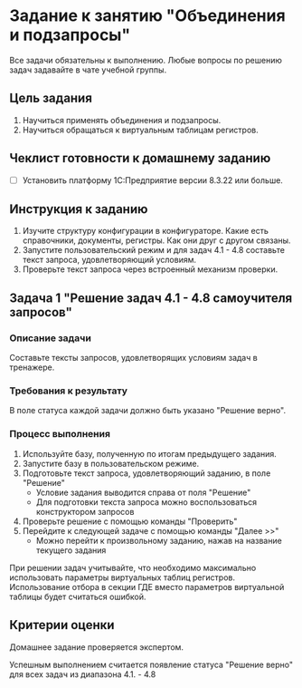 # Задание к занятию "Объединения и подзапросы"

Все задачи обязательны к выполнению. Любые вопросы по решению задач задавайте в чате учебной группы.

## Цель задания

1. Научиться применять объединения и подзапросы.
2. Научиться обращаться к виртуальным таблицам регистров.

## Чеклист готовности к домашнему заданию

- [ ] Установить платформу 1С:Предприятие версии 8.3.22 или больше.

## Инструкция к заданию

1. Изучите структуру конфигурации в конфигураторе. Какие есть справочники, документы, регистры. Как они друг с другом связаны.
2. Запустите пользовательский режим и для задач 4.1 - 4.8 составьте текст запроса, удовлетворяющий условиям.
3. Проверьте текст запроса через встроенный механизм проверки.

## Задача 1 "Решение задач 4.1 - 4.8 самоучителя запросов"

### Описание задачи
Составьте тексты запросов, удовлетворящих условиям задач в тренажере.

### Требования к результату
В поле статуса каждой задачи должно быть указано "Решение верно".

### Процесс выполнения
1. Используйте базу, полученную по итогам предыдущего задания.
3. Запустите базу в пользовательском режиме.
4. Подготовьте текст запроса, удовлетворяющий заданию, в поле "Решение"
    - Условие задания выводится справа от поля "Решение"
    - Для подготовки текста запроса можно воспользоваться конструктором запросов
5. Проверьте решение с помощью команды "Проверить"
6. Перейдите к следующей задаче с помощью команды "Далее >>"
    - Можно перейти к произвольному заданию, нажав на название текущего задания

При решении задач учитывайте, что необходимо максимально использовать параметры виртуальных таблиц регистров. Использование отбора в секции ГДЕ вместо параметров виртуальной таблицы будет считаться ошибкой.

## Критерии оценки

Домашнее задание проверяется экспертом.

Успешным выполнением считается появление статуса "Решение верно" для всех задач из диапазона 4.1. - 4.8
